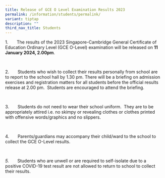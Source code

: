 ```yaml
---
title: Release of GCE O Level Examination Results 2023
permalink: /information/students/permalink/
variant: tiptap
description: ""
third_nav_title: Students
---
```

<p>1.&nbsp;&nbsp;&nbsp;&nbsp;&nbsp;&nbsp; The results of the 2023 Singapore-Cambridge General Certificate of Education Ordinary Level (GCE O-Level) examination will be released on <strong>11 January 2024, 2.00pm</strong>.</p><p>&nbsp;</p><p>2.&nbsp;&nbsp;&nbsp;&nbsp;&nbsp;&nbsp; Students who wish to collect their results personally from school are to report to the school hall by 1.30 pm. There will be a briefing on admission exercises and registration matters for all students before the official results release at 2.00 pm. &nbsp;Students are encouraged to attend the briefing.</p><p>&nbsp;</p><p>3.&nbsp;&nbsp;&nbsp;&nbsp;&nbsp;&nbsp; Students do not need to wear their school uniform.&nbsp; They are to be appropriately attired i.e. no skimpy or revealing clothes or clothes printed with offensive words/graphics and no slippers.</p><p>&nbsp;</p><p>4.&nbsp;&nbsp;&nbsp;&nbsp;&nbsp;&nbsp; Parents/guardians may accompany their child/ward to the school to collect the GCE O-Level results.</p><p>&nbsp;</p><p><em>5.&nbsp;&nbsp;&nbsp;&nbsp;&nbsp;&nbsp; </em>Students who are unwell or are required to self-isolate due to a positive COVID-19 test result are not allowed to return to school to collect their results.&nbsp;&nbsp;&nbsp;&nbsp;&nbsp;&nbsp;</p>